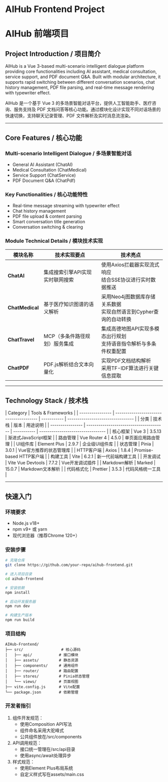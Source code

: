 # AIHub Frontend Project

# AIHub 前端项目

## Project Introduction / 项目简介

AIHub is a Vue 3-based multi-scenario intelligent dialogue platform providing core functionalities including AI assistant, medical consultation, service support, and PDF document Q&A. Built with modular architecture, it supports rapid switching between different conversation scenarios, chat history management, PDF file parsing, and real-time message rendering with typewriter effect.

AIHub 是一个基于 Vue 3 的多场景智能对话平台，提供人工智能助手、医疗咨询、服务支持及 PDF 文档问答等核心功能。通过模块化设计实现不同对话场景的快速切换，支持聊天记录管理、PDF 文件解析及实时消息流渲染。

---

## Core Features / 核心功能

### Multi-scenario Intelligent Dialogue / 多场景智能对话

- General AI Assistant (ChatAI)
- Medical Consultation (ChatMedical)
- Service Support (ChatService)
- PDF Document Q&A (ChatPdf)

### Key Functionalities / 核心功能特性

- Real-time message streaming with typewriter effect
- Chat history management
- PDF file upload & content parsing
- Smart conversation title generation
- Conversation switching & clearing

### Module Technical Details / 模块技术实现

| 模块名称        | 技术实现要点                    | 技术亮点                                                              |
| --------------- | ------------------------------- | --------------------------------------------------------------------- |
| **ChatAI**      | 集成搜索引擎API实现实时联网搜索 | 使用Axios拦截器实现流式响应<br>结合SSE协议进行实时数据推送            |
| **ChatMedical** | 基于医疗知识图谱的语义解析      | 采用Neo4j图数据库存储关系数据<br>实现自然语言到Cypher查询的自动转换   |
| **ChatTravel**  | MCP（多条件路径规划）服务集成   | 集成高德地图API实现多模态出行规划<br>支持语音指令解析与多条件权重配置 |
| **ChatPDF**     | PDF.js解析结合文本向量化        | 实现PDF文档结构解析<br>采用TF-IDF算法进行关键信息提取                 |

---

## Technology Stack / 技术栈

| Category         | Tools & Frameworks                      |
| ---------------- | --------------------------------------- | ----------- | --------------------------------- |
| 分类             | 技术栈                                  | 版本        | 用途说明                          |
| ---------------- | --------------------------------------- | ----------- | --------------------------------- |
| 核心框架         | Vue 3                                   | 3.5.13      | 渐进式JavaScript框架              |
| 路由管理         | Vue Router 4                            | 4.5.0       | 单页面应用路由管理                |
| UI组件库         | Element Plus                            | 2.9.7       | 企业级UI组件库                    |
| 状态管理         | Pinia                                   | 3.0.1       | Vue官方推荐的状态管理库           |
| HTTP客户端       | Axios                                   | 1.8.4       | Promise-based HTTP客户端          |
| 构建工具         | Vite                                    | 6.2.1       | 新一代前端构建工具                |
| 开发调试         | Vite Vue Devtools                       | 7.7.2       | Vue开发调试插件                   |
| Markdown解析     | Marked                                  | 15.0.7      | Markdown文本解析                  |
| 代码格式化       | Prettier                                | 3.5.3       | 代码风格统一工具                  |

---

## 快速入门

### 环境要求

- Node.js v18+
- npm v9+ 或 yarn
- 现代浏览器（推荐Chrome 120+）

### 安装步骤

```bash
# 克隆仓库
git clone https://github.com/your-repo/aihub-frontend.git

# 进入项目目录
cd aihub-frontend

# 安装依赖
npm install

# 启动开发服务器
npm run dev

# 构建生产版本
npm run build
```

### 项目结构

```
AIHub-Frontend/
├── src/                 # 核心源码
│   ├── api/            # 接口模块
│   ├── assets/         # 静态资源
│   ├── components/     # 通用组件
│   ├── router/         # 路由配置
│   ├── stores/         # Pinia状态管理
│   └── views/          # 页面视图
├── vite.config.js      # Vite配置
└── package.json        # 依赖管理
```

### 开发者指引

1. 组件开发规范：
   - 使用Composition API写法
   - 组件命名采用大驼峰式
   - 公共组件放在/src/components
2. API调用规范：
   - 接口统一管理在/src/api目录
   - 使用async/await处理异步
3. 样式规范：
   - 使用Element Plus布局系统
   - 自定义样式写在assets/main.css
